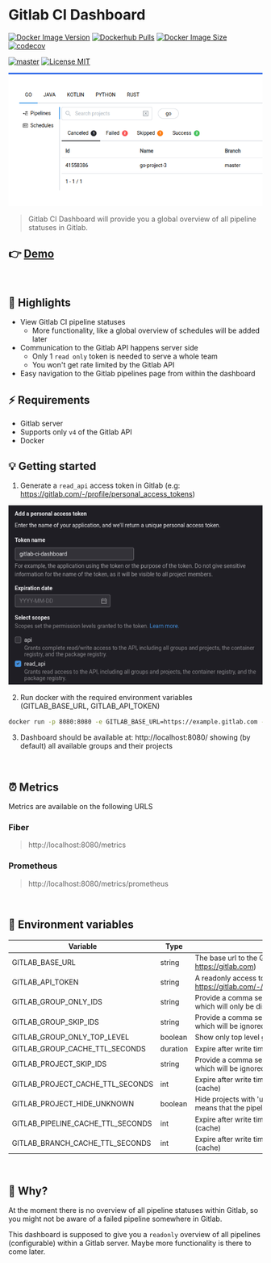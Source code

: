 # Gitlab CI Dashboard

[![Docker Image Version](https://img.shields.io/docker/v/larscom/gitlab-ci-dashboard?sort=semver&label=latest%20release&color=blue)](https://hub.docker.com/r/larscom/gitlab-ci-dashboard)
[![Dockerhub Pulls](https://img.shields.io/docker/pulls/larscom/gitlab-ci-dashboard)](https://hub.docker.com/r/larscom/gitlab-ci-dashboard)
[![Docker Image Size](https://img.shields.io/docker/image-size/larscom/gitlab-ci-dashboard?sort=semver)](https://hub.docker.com/r/larscom/gitlab-ci-dashboard)
[![codecov](https://codecov.io/gh/larscom/gitlab-ci-dashboard/branch/master/graph/badge.svg?token=PK57YGR5YA)](https://codecov.io/gh/larscom/gitlab-ci-dashboard)

[![master](https://github.com/larscom/gitlab-ci-dashboard/actions/workflows/master.yml/badge.svg?branch=master)](https://github.com/larscom/gitlab-ci-dashboard)
[![License MIT](https://img.shields.io/badge/License-MIT-yellow.svg)](https://opensource.org/licenses/MIT)

![Preview](https://github.com/larscom/gitlab-ci-dashboard/blob/master/.github/img/preview.png)

> Gitlab CI Dashboard will provide you a global overview of all pipeline statuses in Gitlab.

## 👉 [Demo](https://gitlab-ci-dashboard.larscom.nl)

<br />

## 🚀 Highlights

- View Gitlab CI pipeline statuses
  - More functionality, like a global overview of schedules will be added later
- Communication to the Gitlab API happens server side
  - Only 1 `read only` token is needed to serve a whole team
  - You won't get rate limited by the Gitlab API
- Easy navigation to the Gitlab pipelines page from within the dashboard

## ⚡️ Requirements

- Gitlab server
- Supports only `v4` of the Gitlab API
- Docker

## 💡 Getting started

1. Generate a `read_api` access token in Gitlab (e.g: https://gitlab.com/-/profile/personal_access_tokens)

![Access Token](https://github.com/larscom/gitlab-ci-dashboard/blob/master/.github/img/access_token.png)

2. Run docker with the required environment variables (GITLAB_BASE_URL, GITLAB_API_TOKEN)

```bash
docker run -p 8080:8080 -e GITLAB_BASE_URL=https://example.gitlab.com -e GITLAB_API_TOKEN=my_token larscom/gitlab-ci-dashboard
```

3. Dashboard should be available at: http://localhost:8080/ showing (by default) all available groups and their
   projects

<br />

## ⏰ Metrics

Metrics are available on the following URLS

### Fiber

> http://localhost:8080/metrics

### Prometheus

> http://localhost:8080/metrics/prometheus

<br />

## 🔌 Environment variables

| Variable                          | Type     | Description                                                                                            | Required | Default |
| --------------------------------- | -------- | ------------------------------------------------------------------------------------------------------ | -------- | ------- |
| GITLAB_BASE_URL                   | string   | The base url to the Gitlab server (e.g: https://gitlab.com)                                            | yes      |         |
| GITLAB_API_TOKEN                  | string   | A readonly access token generated in Gitlab (see: https://gitlab.com/-/profile/personal_access_tokens) | yes      |         |
| GITLAB_GROUP_ONLY_IDS             | string   | Provide a comma seperated string of group ids which will only be displayed (e.g: 123,789,888)          | no       |         |
| GITLAB_GROUP_SKIP_IDS             | string   | Provide a comma seperated string of group ids which will be ignored (e.g: 123,789,888)                 | no       |         |
| GITLAB_GROUP_ONLY_TOP_LEVEL       | boolean  | Show only top level groups                                                                             | no       | false   |
| GITLAB_GROUP_CACHE_TTL_SECONDS    | duration | Expire after write time in seconds for groups (cache)                                                  | no       | 300     |
| GITLAB_PROJECT_SKIP_IDS           | string   | Provide a comma seperated string of project ids which will be ignored (e.g: 123,789,888)               | no       |         |
| GITLAB_PROJECT_CACHE_TTL_SECONDS  | int      | Expire after write time in seconds for projects (cache)                                                | no       | 300     |
| GITLAB_PROJECT_HIDE_UNKNOWN       | boolean  | Hide projects with 'unknown' pipeline status (mostly means that the pipeline is not configured)        | no       | false   |
| GITLAB_PIPELINE_CACHE_TTL_SECONDS | int      | Expire after write time in seconds for pipelines (cache)                                               | no       | 10      |
| GITLAB_BRANCH_CACHE_TTL_SECONDS   | int      | Expire after write time in seconds for branches (cache)                                                | no       | 60      |

<br />

## 🧐 Why?

At the moment there is no overview of all pipeline statuses within Gitlab, so you might not be aware of a failed
pipeline somewhere in Gitlab.

This dashboard is supposed to give you a `readonly` overview of all pipelines (configurable) within a Gitlab server.
Maybe more functionality is there to come later.
